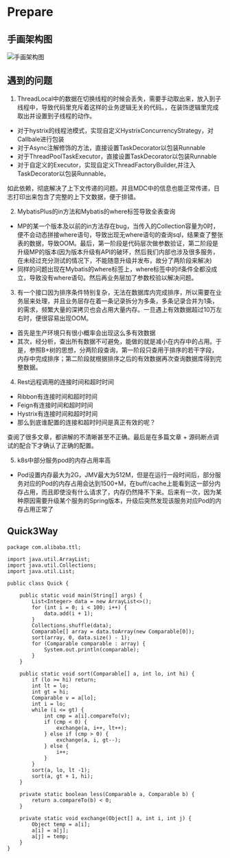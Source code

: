 # Prepare

## 手画架构图

![手画架构图](https://terry-picture.oss-cn-qingdao.aliyuncs.com/public/2020-03-24/0d025f2d0e144e39bfa8d15dbcdde622-95010641-5D1F-4A1A-AE38-05FC04B8FECF.jpeg)

## 遇到的问题

1. ThreadLocal中的数据在切换线程的时候会丢失，需要手动取出来，放入到子线程中，导致代码里充斥着这样的业务逻辑无关的代码。，在装饰逻辑里完成取出并设置到子线程的动作。

- 对于hystrix的线程池模式，实现自定义HystrixConcurrencyStrategy，对Callbale进行包装
- 对于Async注解修饰的方法，直接设置TaskDecorator以包装Runnable
- 对于ThreadPoolTaskExecutor，直接设置TaskDecorator以包装Runnable
- 对于自定义的Executor，实现自定义ThreadFactoryBuilder,并注入TaskDecorator以包装Runnable。

如此依赖，彻底解决了上下文传递的问题。并且MDC中的信息也能正常传递，日志打印出来包含了完整的上下文数据，便于排错。

2. MybatisPlus的in方法和Mybatis的where标签导致全表查询

- MP的某一个版本及以前的in方法存在bug，当传入的Collection容量为0时，便不会动态拼接where语句，导致出现无where语句的查询sql，结果查了整张表的数据，导致OOM。最后，第一阶段是代码层次做参数验证，第二阶段是升级MP的版本(因为版本升级有API的破环，然后我们内部也涉及很多服务，在未经过充分测试的情况下，不能随意升级并发布，故分了两阶段来解决)
- 同样的问题出现在Mybatis的where标签上，where标签中的if条件全都没成立，导致没有where语句。然后再业务层加了参数校验以解决问题。

3. 有一个接口因为排序条件特别复杂，无法在数据库内完成排序，所以需要在业务层来处理，并且业务层存在着一条记录拆分为多条，多条记录合并为1条，的需求，频繁大量的深拷贝也会占用大量内存。一旦遇上有效数据超过10万左右时，便很容易出现OOM。

- 首先是生产环境只有很小概率会出现这么多有效数据
- 其次，经分析，查出所有数据不可避免，能做的就是减小在内存中的占用。于是，参照B+树的思想，分两阶段查询，第一阶段只查用于排序的若干字段，内存中完成排序；第二阶段就根据排序之后的有效数据再次查询数据库得到完整数据。

4. Rest远程调用的连接时间和超时时间

- Ribbon有连接时间和超时时间
- Feign有连接时间和超时时间
- Hystrix有连接时间和超时时间
- 那么到底谁配置的连接和超时时间是真正有效的呢？

查阅了很多文章，都讲解的不清晰甚至不正确。最后是在多篇文章 + 源码断点调试的配合下才确认了正确的配置。

5. k8s中部分服务pod的内存占用率高

- Pod设置内存最大为2G，JMV最大为512M，但是在运行一段时间后，部分服务对应的Pod的内存占用会达到1500+M，在buff/cache上能看到这一部分内存占用，而且即使没有什么请求了，内存仍然降不下来。后来有一次，因为某种原因需要升级某个服务的Spring版本，升级后突然发现该服务对应Pod的内存占用正常了

## Quick3Way

```
package com.alibaba.ttl;

import java.util.ArrayList;
import java.util.Collections;
import java.util.List;

public class Quick {

    public static void main(String[] args) {
        List<Integer> data = new ArrayList<>();
        for (int i = 0; i < 100; i++) {
            data.add(i + 1);
        }
        Collections.shuffle(data);
        Comparable[] array = data.toArray(new Comparable[0]);
        sort(array, 0, data.size() - 1);
        for (Comparable comparable : array) {
            System.out.println(comparable);
        }
    }

    public static void sort(Comparable[] a, int lo, int hi) {
        if (lo >= hi) return;
        int lt = lo;
        int gt = hi;
        Comparable v = a[lo];
        int i = lo;
        while (i <= gt) {
            int cmp = a[i].compareTo(v);
            if (cmp < 0) {
                exchange(a, i++, lt++);
            } else if (cmp > 0) {
                exchange(a, i, gt--);
            } else {
                i++;
            }
        }
        sort(a, lo, lt -1);
        sort(a, gt + 1, hi);
    }

    private static boolean less(Comparable a, Comparable b) {
        return a.compareTo(b) < 0;
    }

    private static void exchange(Object[] a, int i, int j) {
        Object temp = a[i];
        a[i] = a[j];
        a[j] = temp;
    }
}
```